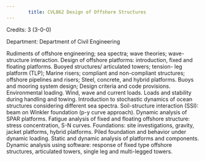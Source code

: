 ```yaml
---
        title: CVL862 Design of Offshore Structures
---
```

Credits: 3 (3-0-0)

Department: Department of Civil Engineering

Rudiments of offshore engineering; sea spectra; wave theories; wave- structure interaction. Design of offshore platforms: introduction, fixed and floating platforms. Buoyed structures/ articulated towers; tension- leg platform (TLP); Marine risers; compliant and non-compliant structures; offshore pipelines and risers; Steel, concrete, and hybrid platforms. Buoys and mooring system design; Design criteria and code provisions. Environmental loading. Wind, wave and current loads. Loads and stability during handling and towing. Introduction to stochastic dynamics of ocean structures considering different sea spectra. Soil-structure interaction (SSI): beam on Winkler foundation (p-y curve approach). Dynamic analysis of SPAR platforms. Fatigue analysis of fixed and floating offshore structure: stress concentration, S-N curves. Foundations: site investigations, gravity, jacket platforms, hybrid platforms. Piled foundation and behavior under dynamic loading. Static and dynamic analysis of platforms and components. Dynamic analysis using software: response of fixed type offshore structures, articulated towers, single leg and multi-legged towers.